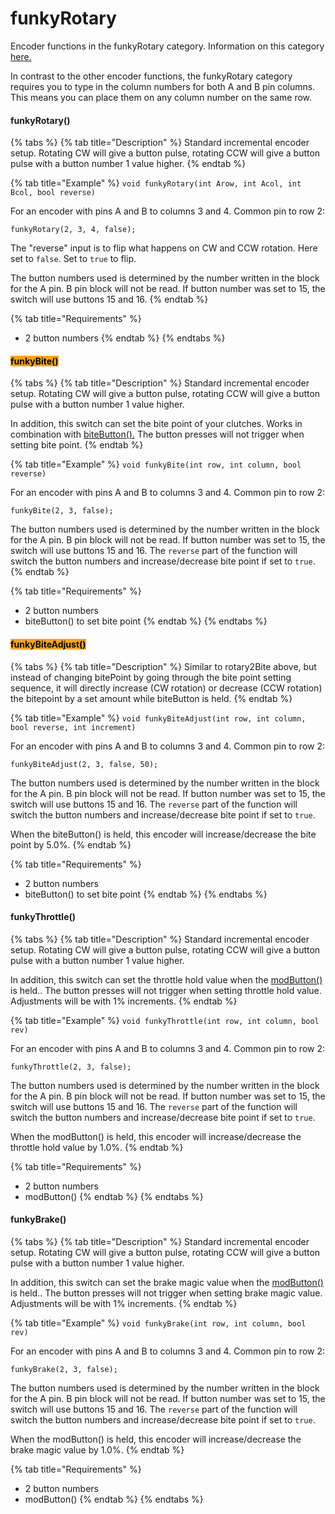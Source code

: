 # funkyRotary

Encoder functions in the funkyRotary category. Information on this category [here.](./#funkyrotary)

In contrast to the other encoder functions, the funkyRotary category requires you to type in the column numbers for both A and B pin columns. This means you can place them on any column number on the same row.&#x20;

#### funkyRotary()

{% tabs %}
{% tab title="Description" %}
Standard incremental encoder setup. Rotating CW will give a button pulse, rotating CCW will give a button pulse with a button number 1 value higher.
{% endtab %}

{% tab title="Example" %}
`void funkyRotary(int Arow, int Acol, int Bcol, bool reverse)`

For an encoder with pins A and B to columns 3 and 4. Common pin to row 2:

`funkyRotary(2, 3, 4, false);`

The "reverse" input is to flip what happens on CW and CCW rotation. Here set to `false`. Set to `true` to flip.&#x20;

The button numbers used is determined by the number written in the block for the A pin. B pin block will not be read. If button number was set to 15, the switch will use buttons 15 and 16.&#x20;
{% endtab %}

{% tab title="Requirements" %}
* 2 button numbers
{% endtab %}
{% endtabs %}

#### <mark style="background-color:orange;">funkyBite()</mark>

{% tabs %}
{% tab title="Description" %}
Standard incremental encoder setup. Rotating CW will give a button pulse, rotating CCW will give a button pulse with a button number 1 value higher.

In addition, this switch can set the bite point of your clutches. Works in combination with [biteButton().](../function-button.md#bitebutton) The button presses will not trigger when setting bite point.
{% endtab %}

{% tab title="Example" %}
`void funkyBite(int row, int column, bool reverse)`

For an encoder with pins A and B to columns 3 and 4. Common pin to row 2:

`funkyBite(2, 3, false);`

The button numbers used is determined by the number written in the block for the A pin. B pin block will not be read. If button number was set to 15, the switch will use buttons 15 and 16. The `reverse` part of the function will switch the button numbers and increase/decrease bite point if set to `true`.
{% endtab %}

{% tab title="Requirements" %}
* 2 button numbers
* biteButton() to set bite point
{% endtab %}
{% endtabs %}

#### <mark style="background-color:orange;">funkyBiteAdjust()</mark>

{% tabs %}
{% tab title="Description" %}
Similar to rotary2Bite above, but instead of changing bitePoint by going through the bite point setting sequence, it will directly increase (CW rotation) or decrease (CCW rotation) the bitepoint by a set amount while biteButton is held.
{% endtab %}

{% tab title="Example" %}
`void funkyBiteAdjust(int row, int column, bool reverse, int increment)`

For an encoder with pins A and B to columns 3 and 4. Common pin to row 2:

`funkyBiteAdjust(2, 3, false, 50);`

The button numbers used is determined by the number written in the block for the A pin. B pin block will not be read. If button number was set to 15, the switch will use buttons 15 and 16. The `reverse` part of the function will switch the button numbers and increase/decrease bite point if set to `true`.

When the biteButton() is held, this encoder will increase/decrease the bite point by 5.0%.&#x20;
{% endtab %}

{% tab title="Requirements" %}
* 2 button numbers
* biteButton() to set bite point
{% endtab %}
{% endtabs %}

#### funkyThrottle()

{% tabs %}
{% tab title="Description" %}
Standard incremental encoder setup. Rotating CW will give a button pulse, rotating CCW will give a button pulse with a button number 1 value higher.

In addition, this switch can set the throttle hold value when the [modButton()](../function-button.md#modbutton) is held.. The button presses will not trigger when setting throttle hold value. Adjustments will be with 1% increments. &#x20;
{% endtab %}

{% tab title="Example" %}
`void funkyThrottle(int row, int column, bool rev)`

For an encoder with pins A and B to columns 3 and 4. Common pin to row 2:

`funkyThrottle(2, 3, false);`

The button numbers used is determined by the number written in the block for the A pin. B pin block will not be read. If button number was set to 15, the switch will use buttons 15 and 16. The `reverse` part of the function will switch the button numbers and increase/decrease bite point if set to `true`.

When the modButton() is held, this encoder will increase/decrease the throttle hold value by 1.0%.&#x20;
{% endtab %}

{% tab title="Requirements" %}
* 2 button numbers
* modButton()
{% endtab %}
{% endtabs %}

#### funkyBrake()

{% tabs %}
{% tab title="Description" %}
Standard incremental encoder setup. Rotating CW will give a button pulse, rotating CCW will give a button pulse with a button number 1 value higher.

In addition, this switch can set the brake magic value when the [modButton()](../function-button.md#modbutton) is held.. The button presses will not trigger when setting brake magic value. Adjustments will be with 1% increments. &#x20;
{% endtab %}

{% tab title="Example" %}
`void funkyBrake(int row, int column, bool rev)`

For an encoder with pins A and B to columns 3 and 4. Common pin to row 2:

`funkyBrake(2, 3, false);`

The button numbers used is determined by the number written in the block for the A pin. B pin block will not be read. If button number was set to 15, the switch will use buttons 15 and 16. The `reverse` part of the function will switch the button numbers and increase/decrease bite point if set to `true`.

When the modButton() is held, this encoder will increase/decrease the brake magic value by 1.0%.&#x20;
{% endtab %}

{% tab title="Requirements" %}
* 2 button numbers
* modButton()
{% endtab %}
{% endtabs %}
